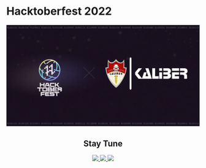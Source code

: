 # Hacktoberfest 2022

![Hakctoberfest](assets/image/Github%20Project.png)

<h2 align="center">Stay Tune</h2>

<p align="center">
    <a href="https://www.instagram.com/kaliber.umm/">
        <img src ="https://img.shields.io/badge/Instagram-E4405F?style=for-the-badge&logo=instagram&logoColor=white">
    </a>
    <a href="https://t.me/kaliberumm">
        <img src="https://img.shields.io/badge/Telegram-2CA5E0?style=for-the-badge&logo=telegram&logoColor=white">
    </a>
    <a href="https://discord.com/invite/bUaQHpwn9Z">
        <img src="https://img.shields.io/badge/Discord-7289DA?style=for-the-badge&logo=discord&logoColor=white">
    </a>
</p>
